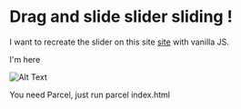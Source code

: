 # Drag and slide slider sliding !

I want to recreate the slider on this site [site](https://basicagency.com/) with vanilla JS.

I'm here

![Alt Text](./demo.gif)

You need Parcel, just run parcel index.html
